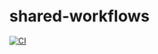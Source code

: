 # shared-workflows

[![CI](https://github.com/frontierdigital/shared-workflows/actions/workflows/ci.yml/badge.svg)](https://github.com/frontierdigital/shared-workflows/actions/workflows/ci.yml)

